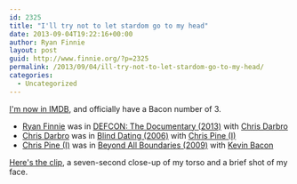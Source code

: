 ```yaml
---
id: 2325
title: "I'll try not to let stardom go to my head"
date: 2013-09-04T19:22:16+00:00
author: Ryan Finnie
layout: post
guid: http://www.finnie.org/?p=2325
permalink: /2013/09/04/ill-try-not-to-let-stardom-go-to-my-head/
categories:
  - Uncategorized
---
```

[I'm now in IMDB](http://www.imdb.com/name/nm5897184/), and officially have a Bacon number of 3.

  * [Ryan Finnie](http://www.imdb.com/name/nm5897184/) was in [DEFCON: The Documentary (2013)](http://www.imdb.com/title/tt3010462/) with [Chris Darbro](http://www.imdb.com/name/nm4253248/)
  * [Chris Darbro](http://www.imdb.com/name/nm4253248/) was in [Blind Dating (2006)](http://www.imdb.com/title/tt0454084/) with [Chris Pine (I)](http://www.imdb.com/name/nm1517976/)
  * [Chris Pine (I)](http://www.imdb.com/name/nm1517976/) was in [Beyond All Boundaries (2009)](http://www.imdb.com/title/tt1448751/) with [Kevin Bacon](http://www.imdb.com/name/nm0000102/)

[Here's the clip](http://youtu.be/SUhyeY0Fsvw?t=29m40s), a seven-second close-up of my torso and a brief shot of my face.
